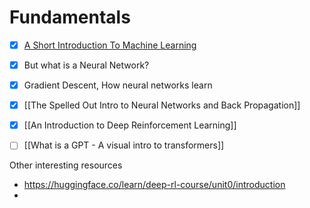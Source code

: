
# Fundamentals

- [x] [A Short Introduction To Machine Learning](A%20Short%20Introduction%20To%20Machine%20Learning.md)
- [x] But what is a Neural Network?
- [x] Gradient Descent, How neural networks learn
- [x] [[The Spelled Out Intro to Neural Networks and Back Propagation]] 
- [x] [[An Introduction to Deep Reinforcement Learning]]
- [ ] [[What is a GPT - A visual intro to transformers]]




Other interesting resources
- https://huggingface.co/learn/deep-rl-course/unit0/introduction
- 